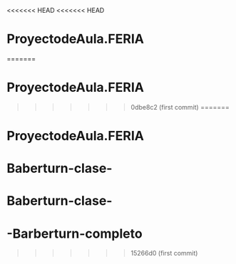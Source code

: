 <<<<<<< HEAD
<<<<<<< HEAD
# ProyectodeAula.FERIA
=======
# ProyectodeAula.FERIA
>>>>>>> 0dbe8c2 (first commit)
=======
# ProyectodeAula.FERIA
# Baberturn-clase-
# Baberturn-clase-
# -Barberturn-completo
>>>>>>> 15266d0 (first commit)
